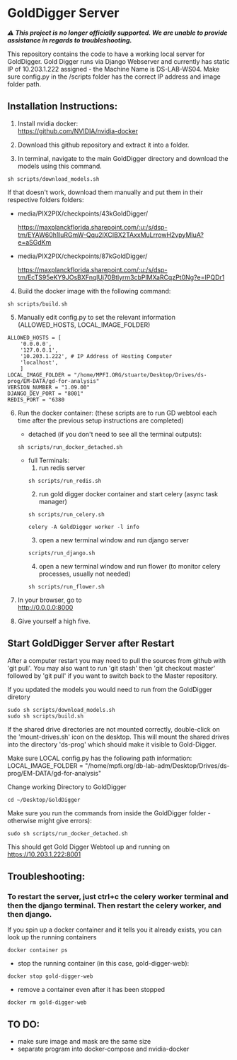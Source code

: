 # GoldDigger Server

_**⚠️ This project is no longer officially supported. We are unable to provide assistance in regards to troubleshooting.**_

This repository contains the code to have a working local server for GoldDigger.
Gold Digger runs via Django Webserver and currently has static IP of 10.203.1.222 assigned - the Machine Name is DS-LAB-WS04.
Make sure config.py in the /scripts folder has the correct IP address and image folder path.

## Installation Instructions:

1. Install nvidia docker:  
    https://github.com/NVIDIA/nvidia-docker

2. Download this github repository and extract it into a folder.

3. In terminal, navigate to the main GoldDigger directory and download the models using this command.
```
sh scripts/download_models.sh
```

If that doesn't work, download them manually and put them in their respective folders folders:

- media/PIX2PIX/checkpoints/43kGoldDigger/  

    https://maxplanckflorida.sharepoint.com/:u:/s/dsp-tm/EYAW60h1luRGmW-Qqu2lXCIBX2TAxxMuLrrowH2vpyMIuA?e=aSGdKm

- media/PIX2PIX/checkpoints/87kGoldDigger/  

    https://maxplanckflorida.sharepoint.com/:u:/s/dsp-tm/EcTS95eKY9JOsBXFnqlUj70Btlyrm3cbPlMXaRCqzPt0Ng?e=IPQDr1
    
4. Build the docker image with the following command:
```
sh scripts/build.sh
```
5. Manually edit config.py to set the relevant information (ALLOWED_HOSTS, LOCAL_IMAGE_FOLDER)
```
ALLOWED_HOSTS = [
    '0.0.0.0',
    '127.0.0.1',
    '10.203.1.222', # IP Address of Hosting Computer
    'localhost',
    ]
LOCAL_IMAGE_FOLDER = "/home/MPFI.ORG/stuarte/Desktop/Drives/ds-prog/EM-DATA/gd-for-analysis"
VERSION_NUMBER = "1.09.00"
DJANGO_DEV_PORT = "8001"
REDIS_PORT = "6380
```

6. Run the docker container: (these scripts are to run GD webtool each time after the previous setup instructions are completed) 
    - detached (if you don't need to see all the terminal outputs):
    ```
    sh scripts/run_docker_detached.sh

    ```
    - full Terminals:
        1. run redis server  
        ```
        sh scripts/run_redis.sh
        ```
        2. run gold digger docker container and start celery (async task manager)
        ```
        sh scripts/run_celery.sh
        
        celery -A GoldDigger worker -l info
        ```
        3. open a new terminal window and run django server
        ```
        scripts/run_django.sh
        ```
        4. open a new terminal window and run flower (to monitor celery processes, usually not needed)
        ```
        sh scripts/run_flower.sh
        ```


7. In your browser, go to   
    http://0.0.0.0:8000

8. Give yourself a high five.

## Start GoldDigger Server after Restart
After a computer restart you may need to pull the sources from github with 'git pull'. You may also want to run 'git stash' then 'git checkout master' followed by 'git pull' if you want to switch back to the Master repository.

If you updated the models you would need to run from the GoldDigger diretory

```
sudo sh scripts/download_models.sh
sudo sh scripts/build.sh
```

If the shared drive directories are not mounted correctly, double-click on the 'mount-drives.sh' icon on the desktop. This will mount the shared drives into the directory 'ds-prog' which should make it visible to Gold-Digger.

Make sure LOCAL config.py has the following path information:
LOCAL_IMAGE_FOLDER = "/home/mpfi.org/db-lab-adm/Desktop/Drives/ds-prog/EM-DATA/gd-for-analysis"

Change working Directory to GoldDigger 
```
cd ~/Desktop/GoldDigger
```
Make sure you run the commands from inside the GoldDigger folder - otherwise might give errors):
```
sudo sh scripts/run_docker_detached.sh
```
This should get Gold Digger Webtool up and running on https://10.203.1.222:8001




## Troubleshooting:

### To restart the server, just ctrl+c the celery worker terminal and then the django terminal. Then restart the celery worker, and then django.

If you spin up a docker container and it tells you it already exists, you can
look up the running containers
```
docker container ps
```
- stop the running container (in this case, gold-digger-web):
```
docker stop gold-digger-web
```
- remove a container even after it has been stopped
```
docker rm gold-digger-web
```

## TO DO:

- make sure image and mask are the same size
- separate program into docker-compose and nvidia-docker
